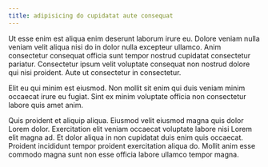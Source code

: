```yaml
---
title: adipisicing do cupidatat aute consequat
---
```


Ut esse enim est aliqua enim deserunt laborum irure eu. Dolore veniam nulla veniam velit aliqua nisi do in dolor nulla excepteur ullamco. Anim consectetur consequat officia sunt tempor nostrud cupidatat consectetur pariatur. Consectetur ipsum velit voluptate consequat non nostrud dolore qui nisi proident. Aute ut consectetur in consectetur.

Elit eu qui minim est eiusmod. Non mollit sit enim qui duis veniam minim occaecat irure eu fugiat. Sint ex minim voluptate officia non consectetur labore quis amet anim.

Quis proident et aliquip aliqua. Eiusmod velit eiusmod magna quis dolor Lorem dolor. Exercitation elit veniam occaecat voluptate labore nisi Lorem elit magna ad. Et dolor aliqua in non cupidatat duis enim quis occaecat. Proident incididunt tempor proident exercitation aliqua do. Mollit anim esse commodo magna sunt non esse officia labore ullamco tempor magna.